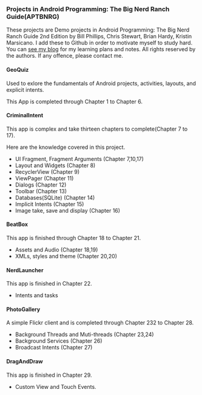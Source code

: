 ### Projects in Android Programming: The Big Nerd Ranch Guide(APTBNRG)

These projects are Demo projects in Android Programming: The Big Nerd Ranch Guide 2nd Edition by Bill Phillips, Chris Stewart, Brian Hardy, Kristin Marsicano. I add these to Github in order to motivate myself to study hard. You can [see my blog] for my learning plans and notes. All rights reserved by the authors. If any offence, please contact me.

[see my blog]:https://smartjinyu.com/android/2016/10/25/Begin_to_learn_android_again.html

#### GeoQuiz

Used to exlore the fundamentals of Android projects, activities, layouts, and explicit intents.

This App is completed through Chapter 1 to Chapter 6.


#### CriminalIntent

This app is complex and take thirteen chapters to complete(Chapter 7 to 17).

Here are the knowledge covered in this project.

- UI Fragment, Fragment Arguments (Chapter 7,10,17)
- Layout and Widgets (Chapter 8)
- RecyclerView (Chapter 9)
- ViewPager (Chapter 11)
- Dialogs (Chapter 12)
- Toolbar (Chapter 13)
- Databases(SQLite) (Chapter 14)
- Implicit Intents (Chapter 15)
- Image take, save and display (Chapter 16)

#### BeatBox

This app is finished through Chapter 18 to Chapter 21.

- Assets and Audio (Chapter 18,19)
- XMLs, styles and theme (Chapter 20,20)

#### NerdLauncher

This app is finished in Chapter 22.

- Intents and tasks

#### PhotoGallery

A simple Flickr client and is completed through Chapter 232 to Chapter 28.

- Background Threads and Muti-threads (Chapter 23,24)
- Background Services (Chapter 26)
- Broadcast Intents (Chapter 27)

#### DragAndDraw

This app is finished in Chapter 29.

- Custom View and Touch Events.
